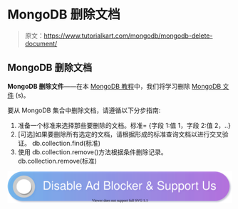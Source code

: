 # MongoDB 删除文档

> 原文：<https://www.tutorialkart.com/mongodb/mongodb-delete-document/>

## MongoDB 删除文档

**MongoDB 删除文件**——在本 [MongoDB 教程](https://www.tutorialkart.com/mongodb/mongodb-tutorial/)中，我们将学习删除 [MongoDB 文件](https://www.tutorialkart.com/mongodb/mongodb-document/) (s)。

要从 MongoDB 集合中删除文档，请遵循以下分步指南:

1.  准备一个标准来选择那些要删除的文档。标准= {字段 1:值 1，字段 2:值 2，..}
2.  [可选]如果要删除所有选定的文档，请根据形成的标准查询文档以进行交叉验证。 db.collection.find(标准)
3.  使用 db.collection.remove()方法根据条件删除记录。 db.collection.remove(标准)

[![](img/925da31b32d6bc3827932f6c8afb11bb.png)](https://www.tutorialkart.com/)